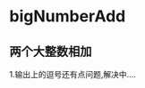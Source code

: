 # bigNumberAdd
两个大整数相加
-------------------------------------------------------------------------------------------------------------------------------------

1.输出上的逗号还有点问题,解决中....
